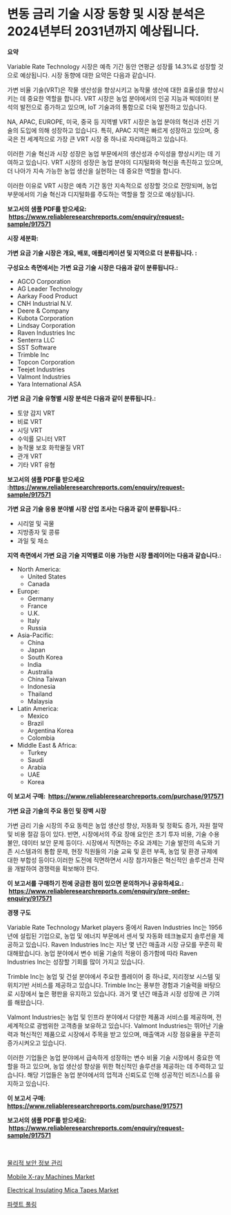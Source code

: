 <p><h1>변동 금리 기술 시장 동향 및 시장 분석은 2024년부터 2031년까지 예상됩니다.</h1></p><p><strong>요약</strong></p>
<p><p>Variable Rate Technology 시장은 예측 기간 동안 연평균 성장률 14.3%로 성장할 것으로 예상됩니다. 시장 동향에 대한 요약은 다음과 같습니다.</p><p>가변 비율 기술(VRT)은 작물 생산성을 향상시키고 농작물 생산에 대한 효율성을 향상시키는 데 중요한 역할을 합니다. VRT 시장은 농업 분야에서의 인공 지능과 빅데이터 분석의 발전으로 증가하고 있으며, IoT 기술과의 통합으로 더욱 발전하고 있습니다.</p><p>NA, APAC, EUROPE, 미국, 중국 등 지역별 VRT 시장은 농업 분야의 혁신과 선진 기술의 도입에 의해 성장하고 있습니다. 특히, APAC 지역은 빠르게 성장하고 있으며, 중국은 전 세계적으로 가장 큰 VRT 시장 중 하나로 자리매김하고 있습니다.</p><p>이러한 기술 혁신과 시장 성장은 농업 부문에서의 생산성과 수익성을 향상시키는 데 기여하고 있습니다. VRT 시장의 성장은 농업 분야의 디지털화와 혁신을 촉진하고 있으며, 더 나아가 지속 가능한 농업 생산을 실현하는 데 중요한 역할을 합니다.</p><p>이러한 이유로 VRT 시장은 예측 기간 동안 지속적으로 성장할 것으로 전망되며, 농업 부문에서의 기술 혁신과 디지털화를 주도하는 역할을 할 것으로 예상됩니다.</p></p>
<p><strong>보고서의 샘플 PDF를 받으세요: &nbsp;<a href="https://www.reliableresearchreports.com/enquiry/request-sample/917571">https://www.reliableresearchreports.com/enquiry/request-sample/917571</a></strong></p>
<p><strong>시장 세분화:</strong></p>
<p><strong> 가변 요금 기술 시장은 개요, 배포, 애플리케이션 및 지역으로 더 분류됩니다. :</strong></p>
<p><strong>구성요소 측면에서는 가변 요금 기술 시장은 다음과 같이 분류됩니다.:</strong></p>
<p><ul><li>AGCO Corporation</li><li>AG Leader Technology</li><li>Aarkay Food Product</li><li>CNH Industrial N.V.</li><li>Deere & Company</li><li>Kubota Corporation</li><li>Lindsay Corporation</li><li>Raven Industries Inc</li><li>Senterra LLC</li><li>SST Software</li><li>Trimble Inc</li><li>Topcon Corporation</li><li>Teejet Industries</li><li>Valmont Industries</li><li>Yara International ASA</li></ul></p>
<p><strong> 가변 요금 기술 유형별 시장 분석은 다음과 같이 분류됩니다.:</strong></p>
<p><ul><li>토양 감지 VRT</li><li>비료 VRT</li><li>시딩 VRT</li><li>수익률 모니터 VRT</li><li>농작물 보호 화학물질 VRT</li><li>관개 VRT</li><li>기타 VRT 유형</li></ul></p>
<p><strong>보고서의 샘플 PDF를 받으세요 :<a href="https://www.reliableresearchreports.com/enquiry/request-sample/917571">https://www.reliableresearchreports.com/enquiry/request-sample/917571</a></strong></p>
<p><strong> 가변 요금 기술 응용 분야별 시장 산업 조사는 다음과 같이 분류됩니다.:</strong></p>
<p><ul><li>시리얼 및 곡물</li><li>지방종자 및 콩류</li><li>과일 및 채소</li></ul></p>
<p><strong>지역 측면에서 가변 요금 기술 지역별로 이용 가능한 시장 플레이어는 다음과 같습니다.:</strong></p>
<p><ul>
    <li>
        North America:
        <ul>
            <li>United States</li>
            <li>Canada</li>
        </ul>
    </li>
    <li>
        Europe:
        <ul>
            <li>Germany</li>
            <li>France</li>
            <li>U.K.</li>
            <li>Italy</li>
            <li>Russia</li>
        </ul>
    </li>
    <li>
        Asia-Pacific:
        <ul>
            <li>China</li>
            <li>Japan</li>
            <li>South Korea</li>
            <li>India</li>
            <li>Australia</li>
            <li>China Taiwan</li>
            <li>Indonesia</li>
            <li>Thailand</li>
            <li>Malaysia</li>
        </ul>
    </li>
    <li>
        Latin America:
        <ul>
            <li>Mexico</li>
            <li>Brazil</li>
            <li>Argentina Korea</li>
            <li>Colombia</li>
        </ul>
    </li>
    <li>
        Middle East & Africa:
        <ul>
            <li>Turkey</li>
            <li>Saudi</li>
            <li>Arabia</li>
            <li>UAE</li>
            <li>Korea</li>
        </ul>
    </li>
    </ul></p>
<p><strong>이 보고서 구매: &nbsp;<a href="https://www.reliableresearchreports.com/purchase/917571">https://www.reliableresearchreports.com/purchase/917571</a></strong></p>
<p><strong>가변 요금 기술의 주요 동인 및 장벽 시장</strong></p>
<p><p>가변 금리 기술 시장의 주요 동력은 농업 생산성 향상, 자동화 및 정확도 증가, 자원 절약 및 비용 절감 등이 있다. 반면, 시장에서의 주요 장애 요인은 초기 투자 비용, 기술 수용 불안, 데이터 보안 문제 등이다. 시장에서 직면하는 주요 과제는 기술 발전의 속도와 기존 시스템과의 통합 문제, 현장 직원들의 기술 교육 및 훈련 부족, 농업 및 환경 규제에 대한 부합성 등이다.이러한 도전에 직면하면서 시장 참가자들은 혁신적인 솔루션과 전략을 개발하여 경쟁력을 확보해야 한다.</p></p>
<p><strong>이 보고서를 구매하기 전에 궁금한 점이 있으면 문의하거나 공유하세요.: &nbsp;<a href="https://www.reliableresearchreports.com/enquiry/pre-order-enquiry/917571">https://www.reliableresearchreports.com/enquiry/pre-order-enquiry/917571</a></strong></p>
<p><strong>경쟁 구도</strong></p>
<p><p>Variable Rate Technology Market players 중에서 Raven Industries Inc는 1956년에 설립된 기업으로, 농업 및 에너지 부문에서 센서 및 자동화 테크놀로지 솔루션을 제공하고 있습니다. Raven Industries Inc는 지난 몇 년간 매출과 시장 규모를 꾸준히 확대해왔습니다. 농업 분야에서 변수 비율 기술의 적용이 증가함에 따라 Raven Industries Inc는 성장할 기회를 많이 가지고 있습니다.</p><p>Trimble Inc는 농업 및 건설 분야에서 주요한 플레이어 중 하나로, 지리정보 시스템 및 위치기반 서비스를 제공하고 있습니다. Trimble Inc는 풍부한 경험과 기술력을 바탕으로 시장에서 높은 평판을 유지하고 있습니다. 과거 몇 년간 매출과 시장 성장에 큰 기여를 해왔습니다.</p><p>Valmont Industries는 농업 및 인프라 분야에서 다양한 제품과 서비스를 제공하며, 전세계적으로 광범위한 고객층을 보유하고 있습니다. Valmont Industries는 뛰어난 기술력과 혁신적인 제품으로 시장에서 주목을 받고 있으며, 매출액과 시장 점유율을 꾸준히 증가시켜오고 있습니다.</p><p>이러한 기업들은 농업 분야에서 급속하게 성장하는 변수 비율 기술 시장에서 중요한 역할을 하고 있으며, 농업 생산성 향상을 위한 혁신적인 솔루션을 제공하는 데 주력하고 있습니다. 해당 기업들은 농업 분야에서의 업적과 신뢰도로 인해 성공적인 비즈니스를 유지하고 있습니다.</p></p>
<p><strong>이 보고서 구매: &nbsp; <a href="https://www.reliableresearchreports.com/purchase/917571">https://www.reliableresearchreports.com/purchase/917571</a></strong></p>
<p><strong>보고서의 샘플 PDF를 받으세요: &nbsp;<a href="https://www.reliableresearchreports.com/enquiry/request-sample/917571">https://www.reliableresearchreports.com/enquiry/request-sample/917571</a></strong><strong></strong></p>
<p>&nbsp;</p>
<p><p><a href="https://github.com/vsn7qpua81q/Market-Research-Report-List-1/blob/main/6903080183433.md">물리적 보안 정보 관리</a></p><p><a href="https://issuu.com/reportprime-2/docs/mobile-x-ray-machines-market-size-2030.pptx">Mobile X-ray Machines Market</a></p><p><a href="https://issuu.com/reportprime-2/docs/electrical-insulating-mica-tapes-market-size-2030.">Electrical Insulating Mica Tapes Market</a></p><p><a href="https://github.com/trmesnao7959541/Market-Research-Report-List-1/blob/main/6813112183432.md">파렛트 풀링</a></p></p>